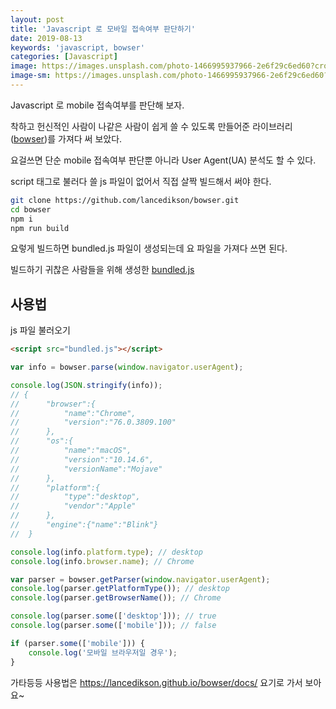 ```yaml
---
layout: post
title: 'Javascript 로 모바일 접속여부 판단하기'
date: 2019-08-13
keywords: 'javascript, bowser'
categories: [Javascript]
image: https://images.unsplash.com/photo-1466995937966-2e6f29c6ed60?crop=entropy&cs=tinysrgb&fit=crop&fm=jpg&h=1200&ixid=eyJhcHBfaWQiOjF9&ixlib=rb-1.2.1&q=80&w=2000
image-sm: https://images.unsplash.com/photo-1466995937966-2e6f29c6ed60?crop=entropy&cs=tinysrgb&fit=crop&fm=jpg&h=1200&ixid=eyJhcHBfaWQiOjF9&ixlib=rb-1.2.1&q=80&w=2000
---
```


Javascript 로 mobile 접속여부를 판단해 보자.

착하고 헌신적인 사람이 나같은 사람이 쉽게 쓸 수 있도록 만들어준 라이브러리([bowser](https://github.com/lancedikson/bowser))를 가져다 써 보았다.

요걸쓰면 단순 mobile 접속여부 판단뿐 아니라 User Agent(UA) 분석도 할 수 있다.

script 태그로 불러다 쓸 js 파일이 없어서 직접 살짝 빌드해서 써야 한다.

```bash
git clone https://github.com/lancedikson/bowser.git
cd bowser
npm i
npm run build
```

<ins class="adsbygoogle"
     style="display:block; text-align:center;"
     data-ad-layout="in-article"
     data-ad-format="fluid"
     data-ad-client="ca-pub-7073298118440059"
     data-ad-slot="8400970402"></ins>

<script>
     (adsbygoogle = window.adsbygoogle || []).push({});
</script>

요렇게 빌드하면 bundled.js 파일이 생성되는데 요 파일을 가져다 쓰면 된다.

빌드하기 귀찮은 사람들을 위해 생성한 [bundled.js](/assets/attach/201908/bundled.js)

## 사용법

js 파일 불러오기

```html
<script src="bundled.js"></script>
```

```javascript
var info = bowser.parse(window.navigator.userAgent);

console.log(JSON.stringify(info));
// {
//      "browser":{
//          "name":"Chrome",
//          "version":"76.0.3809.100"
//      },
//      "os":{
//          "name":"macOS",
//          "version":"10.14.6",
//          "versionName":"Mojave"
//      },
//      "platform":{
//          "type":"desktop",
//          "vendor":"Apple"
//      },
//      "engine":{"name":"Blink"}
//  }

console.log(info.platform.type); // desktop
console.log(info.browser.name); // Chrome

var parser = bowser.getParser(window.navigator.userAgent);
console.log(parser.getPlatformType()); // desktop
console.log(parser.getBrowserName()); // Chrome

console.log(parser.some(['desktop'])); // true
console.log(parser.some(['mobile'])); // false

if (parser.some(['mobile'])) {
    console.log('모바일 브라우저일 경우');
}
```

가타등등 사용법은 <https://lancedikson.github.io/bowser/docs/> 요기로 가서 보아요~
